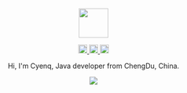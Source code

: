 <div align="center">
  <br>
  <br>
  <br>
  <br>
  <a href="https://www.springshell.top/">
    <img width="60" height="60" src="https://avatars0.githubusercontent.com/u/1680273?s=460&u=4471b74deb9973096418a93960c664c5ea3bd159&v=4" />
  </a>
  <br>
  <p>
    <a href="https://juejin.im/user/579ec4b85bbb500064e6f327">
      <img width="18" height="18" src="https://s1.ax1x.com/2020/08/09/a7YeFs.png" />
    </a>
    <a href="https://gitee.com/MrocCyen">
      <img width="18" height="18" src="https://s1.ax1x.com/2020/08/09/a7YVoj.png" />
    </a>
    <a href="mailto:qingshanpeng@126.com">
      <img width="18" height="18" src="https://s1.ax1x.com/2020/08/09/a7YmYn.png" />
    </a>
  </p>
  <p>Hi, I'm Cyenq, Java developer from ChengDu, China.</p>
  <p>
    <a href="https://www.springshell.top/">
      <img src="https://github-readme-stats.vercel.app/api?username=MrocCyen&show_icons=true&icon_color=805AD5&text_color=718096&bg_color=ffffff&hide_title=true&hide_border=true" />
    </a>
  </p>
  <br>
  <br>
</div>

